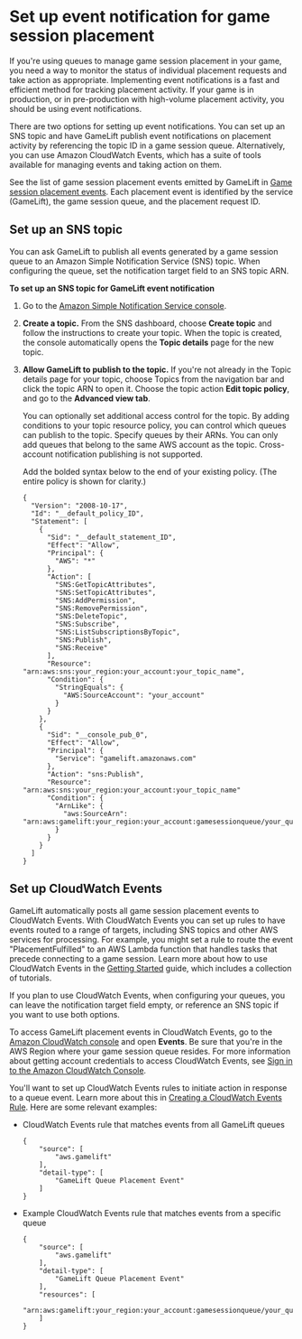 # Set up event notification for game session placement<a name="queue-notification"></a>

If you're using queues to manage game session placement in your game, you need a way to monitor the status of individual placement requests and take action as appropriate\. Implementing event notifications is a fast and efficient method for tracking placement activity\. If your game is in production, or in pre\-production with high\-volume placement activity, you should be using event notifications\.

There are two options for setting up event notifications\. You can set up an SNS topic and have GameLift publish event notifications on placement activity by referencing the topic ID in a game session queue\. Alternatively, you can use Amazon CloudWatch Events, which has a suite of tools available for managing events and taking action on them\. 

See the list of game session placement events emitted by GameLift in [Game session placement events](queue-events.md)\. Each placement event is identified by the service \(GameLift\), the game session queue, and the placement request ID\.

## Set up an SNS topic<a name="queue-notification-sns"></a>

You can ask GameLift to publish all events generated by a game session queue to an Amazon Simple Notification Service \(SNS\) topic\. When configuring the queue, set the notification target field to an SNS topic ARN\. 

**To set up an SNS topic for GameLift event notification**

1. Go to the [Amazon Simple Notification Service console](https://aws.amazon.com/sns)\.

1. **Create a topic\.** From the SNS dashboard, choose **Create topic** and follow the instructions to create your topic\. When the topic is created, the console automatically opens the **Topic details** page for the new topic\. 

1. **Allow GameLift to publish to the topic\.** If you're not already in the Topic details page for your topic, choose Topics from the navigation bar and click the topic ARN to open it\. Choose the topic action **Edit topic policy**, and go to the **Advanced view tab**\.

   You can optionally set additional access control for the topic\. By adding conditions to your topic resource policy, you can control which queues can publish to the topic\. Specify queues by their ARNs\. You can only add queues that belong to the same AWS account as the topic\. Cross\-account notification publishing is not supported\.

   Add the bolded syntax below to the end of your existing policy\. \(The entire policy is shown for clarity\.\)

   ```
   {
     "Version": "2008-10-17",
     "Id": "__default_policy_ID",
     "Statement": [
       {
         "Sid": "__default_statement_ID",
         "Effect": "Allow",
         "Principal": {
           "AWS": "*"
         },
         "Action": [
           "SNS:GetTopicAttributes",
           "SNS:SetTopicAttributes",
           "SNS:AddPermission",
           "SNS:RemovePermission",
           "SNS:DeleteTopic",
           "SNS:Subscribe",
           "SNS:ListSubscriptionsByTopic",
           "SNS:Publish",
           "SNS:Receive"
         ],
         "Resource": "arn:aws:sns:your_region:your_account:your_topic_name",
         "Condition": {
           "StringEquals": {
             "AWS:SourceAccount": "your_account"
           }
         }
       },
       {
         "Sid": "__console_pub_0",
         "Effect": "Allow",
         "Principal": { 
           "Service": "gamelift.amazonaws.com" 
         },
         "Action": "sns:Publish",
         "Resource": "arn:aws:sns:your_region:your_account:your_topic_name"
         "Condition": {
           "ArnLike": {
             "aws:SourceArn": "arn:aws:gamelift:your_region:your_account:gamesessionqueue/your_queue_name"
           }
         }
       }
     ]
   }
   ```

## Set up CloudWatch Events<a name="queue-notification-cwe"></a>

GameLift automatically posts all game session placement events to CloudWatch Events\. With CloudWatch Events you can set up rules to have events routed to a range of targets, including SNS topics and other AWS services for processing\. For example, you might set a rule to route the event "PlacementFulfilled" to an AWS Lambda function that handles tasks that precede connecting to a game session\. Learn more about how to use CloudWatch Events in the [Getting Started](https://docs.aws.amazon.com/AmazonCloudWatch/latest/events/CWE_GettingStarted.html) guide, which includes a collection of tutorials\.

If you plan to use CloudWatch Events, when configuring your queues, you can leave the notification target field empty, or reference an SNS topic if you want to use both options\. 

To access GameLift placement events in CloudWatch Events, go to the [Amazon CloudWatch console](https://aws.amazon.com/cloudwatch) and open **Events**\. Be sure that you're in the AWS Region where your game session queue resides\. For more information about getting account credentials to access CloudWatch Events, see [Sign in to the Amazon CloudWatch Console](https://docs.aws.amazon.com/AmazonCloudWatch/latest/events/GettingSetup_cwe.html)\. 

You'll want to set up CloudWatch Events rules to initiate action in response to a queue event\. Learn more about this in [ Creating a CloudWatch Events Rule](https://docs.aws.amazon.com/AmazonCloudWatch/latest/events/Create-CloudWatch-Events-Rule.html)\. Here are some relevant examples:
+ CloudWatch Events rule that matches events from all GameLift queues

  ```
  {
      "source": [
          "aws.gamelift"
      ],
      "detail-type": [
          "GameLift Queue Placement Event"
      ]
  }
  ```
+ Example CloudWatch Events rule that matches events from a specific queue

  ```
  {
      "source": [
          "aws.gamelift"
      ],
      "detail-type": [
          "GameLift Queue Placement Event"
      ],
      "resources": [
          "arn:aws:gamelift:your_region:your_account:gamesessionqueue/your_queue_name"
      ]
  }
  ```